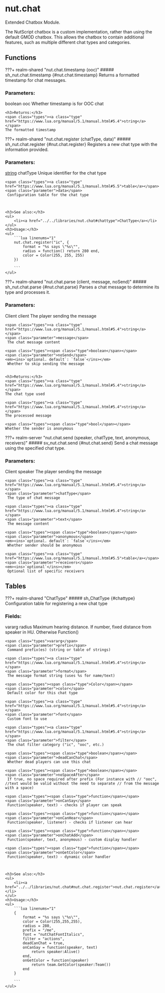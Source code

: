 # nut.chat
Extended Chatbox Module.


The NutScript chatbox is a custom implementation, rather than using the default GMOD chatbox. This allows the chatbox to contain additional features, such as multiple different chat types and categories.
## Functions
???+ realm-shared "<a id=nut.chat.timestamp></a>nut.chat.timestamp (ooc)"
    ##### sh_nut.chat.timestamp {#nut.chat.timestamp}
    Returns a formatted timestamp for chat messages.
    <h3>Parameters:</h3>
    <span class="types"><span class="type">boolean</span></span>
    <span class="parameter">ooc</span>
     Whether timestamp is for OOC chat


    <h3>Returns:</h3>
    <span class="types"><a class="type" href="https://www.lua.org/manual/5.1/manual.html#5.4">string</a></span>
    The formatted timestamp



???+ realm-shared "<a id=nut.chat.register></a>nut.chat.register (chatType, data)"
    ##### sh_nut.chat.register {#nut.chat.register}
    Registers a new chat type with the information provided.
    <h3>Parameters:</h3>
    <span class="types"><a class="type" href="https://www.lua.org/manual/5.1/manual.html#5.4">string</a></span>
    <span class="parameter">chatType</span>
     Unique identifier for the chat type

    <span class="types"><a class="type" href="https://www.lua.org/manual/5.1/manual.html#5.5">table</a></span>
    <span class="parameter">data</span>
     Configuration table for the chat type



    <h3>See also:</h3>
    <ul>
        <li><a href="../../libraries/nut.chat#chattype">ChatType</a></li>
    </ul>
    <h3>Usage:</h3>
    <ul>
        ```lua linenums="1"
        nut.chat.register("ic", {
		    format = "%s says \"%s\"",
		    radius = function() return 280 end,
		    color = Color(255, 255, 255)
		})

        ```
    </ul>
???+ realm-shared "<a id=nut.chat.parse></a>nut.chat.parse (client, message, noSend)"
    ##### sh_nut.chat.parse {#nut.chat.parse}
    Parses a chat message to determine its type and processes it.
    <h3>Parameters:</h3>
    <span class="types"><span class="type">Client</span></span>
    <span class="parameter">client</span>
     The player sending the message

    <span class="types"><a class="type" href="https://www.lua.org/manual/5.1/manual.html#5.4">string</a></span>
    <span class="parameter">message</span>
     The chat message content

    <span class="types"><span class="type">boolean</span></span>
    <span class="parameter">noSend</span>
    <em><ins>`optional. default`: `false`</ins></em>
     Whether to skip sending the message


    <h3>Returns:</h3>
    <span class="types"><a class="type" href="https://www.lua.org/manual/5.1/manual.html#5.4">string</a></span>
    The chat type used

    <span class="types"><a class="type" href="https://www.lua.org/manual/5.1/manual.html#5.4">string</a></span>
    The processed message

    <span class="types"><span class="type">bool</span></span>
    Whether the sender is anonymous



???+ realm-server "<a id=nut.chat.send></a>nut.chat.send (speaker, chatType, text, anonymous, receivers)"
    ##### sv_nut.chat.send {#nut.chat.send}
    Send a chat message using the specified chat type.
    <h3>Parameters:</h3>
    <span class="types"><span class="type">Client</span></span>
    <span class="parameter">speaker</span>
     The player sending the message

    <span class="types"><a class="type" href="https://www.lua.org/manual/5.1/manual.html#5.4">string</a></span>
    <span class="parameter">chatType</span>
     The type of chat message

    <span class="types"><a class="type" href="https://www.lua.org/manual/5.1/manual.html#5.4">string</a></span>
    <span class="parameter">text</span>
     The message content

    <span class="types"><span class="type">boolean</span></span>
    <span class="parameter">anonymous</span>
    <em><ins>`optional. default`: `false`</ins></em>
     Whether sender should be anonymous

    <span class="types"><a class="type" href="https://www.lua.org/manual/5.1/manual.html#5.5">table</a></span>
    <span class="parameter">receivers</span>
    <em><ins>`optional`</ins></em>
     Optional list of specific receivers



## Tables
???+ realm-shared "<a id=ChatType></a>ChatType"
    ##### sh_ChatType {#chattype}
    Configuration table for registering a new chat type
    <h3>Fields:</h3>
    <span class="types">vararg</span>
    <span class="parameter">radius</span>
     Maximum hearing distance. If number, fixed distance from speaker in HU. Otherwise Function()

    <span class="types">vararg</span>
    <span class="parameter">prefix</span>
     Command prefix(es) (string or table of strings)

    <span class="types"><a class="type" href="https://www.lua.org/manual/5.1/manual.html#5.4">string</a></span>
    <span class="parameter">format</span>
     The message format string (uses %s for name/text)

    <span class="types"><span class="type">Color</span></span>
    <span class="parameter">color</span>
     Default color for this chat type

    <span class="types"><a class="type" href="https://www.lua.org/manual/5.1/manual.html#5.4">string</a></span>
    <span class="parameter">font</span>
     Custom font to use

    <span class="types"><a class="type" href="https://www.lua.org/manual/5.1/manual.html#5.4">string</a></span>
    <span class="parameter">filter</span>
     The chat filter category ("ic", "ooc", etc.)

    <span class="types"><span class="type">boolean</span></span>
    <span class="parameter">deadCanChat</span>
     Whether dead players can use this chat

    <span class="types"><span class="type">boolean</span></span>
    <span class="parameter">noSpaceAfter</span>
     If true, no space required after prefix (For instance with // "ooc", //text would be valid without the need to separate // from the message with a space)

    <span class="types"><span class="type">function</span></span>
    <span class="parameter">onCanSay</span>
     Function(speaker, text) - checks if player can speak

    <span class="types"><span class="type">function</span></span>
    <span class="parameter">onCanHear</span>
     Function(speaker, listener) - checks if listener can hear

    <span class="types"><span class="type">function</span></span>
    <span class="parameter">onChatAdd</span>
     Function(speaker, text, anonymous) - custom display handler

    <span class="types"><span class="type">function</span></span>
    <span class="parameter">onGetColor</span>
     Function(speaker, text) - dynamic color handler



    <h3>See also:</h3>
    <ul>
        <li><a href="../../libraries/nut.chat#nut.chat.register">nut.chat.register</a></li>
    </ul>
    <h3>Usage:</h3>
    <ul>
        ```lua linenums="1"
        {
		    format = "%s says \"%s\"",
		    color = Color(255,255,255),
		    radius = 280,
		    prefix = "/me",
		    font = "nutChatFontItalics",
		    filter = "actions",
		    deadCanChat = true,
		    onCanSay = function(speaker, text)
		        return speaker:Alive()
		    end,
		    onGetColor = function(speaker)
		        return team.GetColor(speaker:Team())
		    end
		}

        ```
    </ul>
